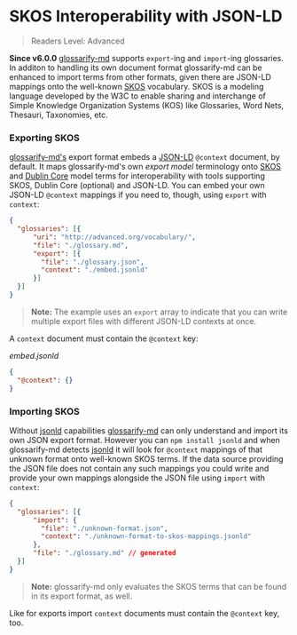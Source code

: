 # SKOS Interoperability with JSON-LD

> Readers Level: Advanced

[glossarify-md]: https://github.com/about-code/glossarify-md
[headingidalgorithm]: ../README.md#headingidalgorithm
[SKOS]: http://w3.org/skos/
[DC]: http://purl.org/dc/terms/
[LD]: https://www.w3.org/standards/semanticweb/ontology
[JSON-LD]: https://json-ld.org
[jsonld]: https://npmjs.com/package/jsonld
[vocabularies]: https://www.w3.org/standards/semanticweb/ontology
[OWL]: https://www.w3.org/TR/2012/REC-owl2-overview-20121211/

**Since v6.0.0** [glossarify-md] supports `export`-ing and `import`-ing glossaries. In additon to handling its own document format glossarify-md can be enhanced to import terms from other formats, given there are JSON-LD mappings onto the well-known [SKOS] vocabulary. SKOS is a modeling language developed by the W3C to enable sharing and interchange of Simple Knowledge Organization Systems (KOS) like Glossaries, Word Nets, Thesauri, Taxonomies, etc.

### Exporting SKOS

[glossarify-md's][glossarify-md] export format embeds a [JSON-LD] `@context` document, by default. It maps glossarify-md's own *export model* terminology onto [SKOS] and [Dublin Core][DC] model terms for interoperability with tools supporting SKOS, Dublin Core (optional) and JSON-LD. You can embed your own JSON-LD `@context` mappings if you need to, though, using `export` with `context`:

~~~json
{
  "glossaries": [{
      "uri": "http://advanced.org/vocabulary/",
      "file": "./glossary.md",
      "export": [{
        "file": "./glossary.json",
        "context": "./embed.jsonld"
      }]
  }]
}
~~~

> **Note:** The example uses an `export` array to indicate that you can write multiple export files with different JSON-LD contexts at once.

A `context` document must contain the `@context` key:

*embed.jsonld*
~~~json
{
  "@context": {}
}
~~~

### Importing SKOS

Without [jsonld] capabilities [glossarify-md] can only understand and import its own JSON export format. However you can `npm install jsonld` and when glossarify-md detects [jsonld] it will look for `@context` mappings of that unknown format onto well-known SKOS terms. If the data source providing the JSON file does not contain any such mappings you could write and provide your own mappings alongside the JSON file using `import` with `context`:

~~~json
{
  "glossaries": [{
      "import": {
        "file": "./unknown-format.json",
        "context": "./unknown-format-to-skos-mappings.jsonld"
      },
      "file": "./glossary.md" // generated
  }]
}
~~~

> **Note:** glossarify-md only evaluates the SKOS terms that can be found in its export format, as well.

Like for exports import `context` documents must contain the `@context` key, too.
